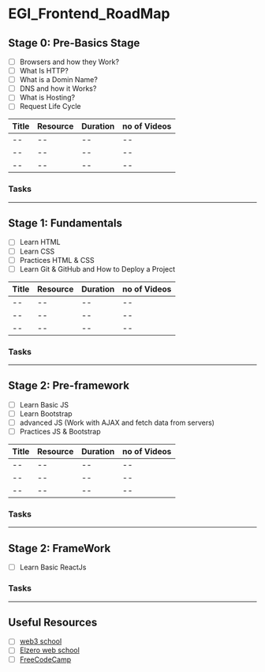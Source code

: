 # EGI_Frontend_RoadMap

## Stage 0: Pre-Basics Stage
- [ ] Browsers and how they Work? 
- [ ] What Is HTTP?
- [ ] What is a Domin Name? 
- [ ] DNS and how it Works?
- [ ] What is Hosting?
- [ ] Request Life Cycle

| Title | Resource | Duration | no of Videos |
| ----------- | ----------- | ----------- | ----------- |
| -- | -- | -- | -- |
| -- | -- | -- | -- |
| -- | -- | -- | -- |

### Tasks
-----------

## Stage 1: Fundamentals
- [ ] Learn HTML
- [ ] Learn CSS
- [ ] Practices HTML & CSS
- [ ] Learn Git & GitHub and How to Deploy a Project

| Title | Resource | Duration | no of Videos |
| ----------- | ----------- | ----------- | ----------- |
| -- | -- | -- | -- |
| -- | -- | -- | -- |
| -- | -- | -- | -- |

### Tasks
-----------

## Stage 2: Pre-framework
- [ ] Learn Basic JS
- [ ] Learn Bootstrap
- [ ] advanced JS (Work with AJAX and fetch data from servers)
- [ ] Practices JS & Bootstrap

| Title | Resource | Duration | no of Videos |
| ----------- | ----------- | ----------- | ----------- |
| -- | -- | -- | -- |
| -- | -- | -- | -- |
| -- | -- | -- | -- |

### Tasks
-----------

## Stage 2: FrameWork
- [ ] Learn Basic ReactJs

### Tasks
-----------

## Useful Resources
- [ ] [web3 school](https://www.w3schools.com/)
- [ ] [Elzero web school](https://www.youtube.com/@ElzeroWebSchool)
- [ ] [FreeCodeCamp](https://www.freecodecamp.org/)

